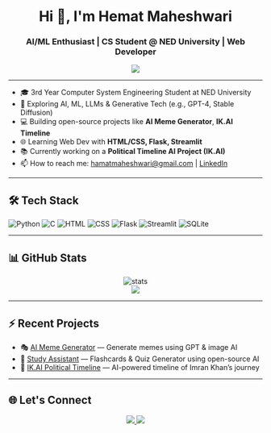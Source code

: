 <h1 align="center">Hi 👋, I'm Hemat Maheshwari</h1>
<h3 align="center">AI/ML Enthusiast | CS Student @ NED University | Web Developer</h3>

<p align="center">
  <img src="https://readme-typing-svg.herokuapp.com?color=F779A1&size=24&center=true&vCenter=true&lines=Passionate+about+AI+%26+ML;Building+cool+Web+Projects;Learning+every+single+day!" />
</p>

---

- 🎓 3rd Year Computer System Engineering Student at NED University  
- 🤖 Exploring AI, ML, LLMs & Generative Tech (e.g., GPT-4, Stable Diffusion)  
- 💻 Building open-source projects like **AI Meme Generator**, **IK.AI Timeline**  
- 🌐 Learning Web Dev with **HTML/CSS, Flask, Streamlit**  
- 📚 Currently working on a **Political Timeline AI Project (IK.AI)**  
- 📫 How to reach me: hamatmaheshwari@gmail.com | [LinkedIn](http://linkedin.com/in/hemat-maheshwari)

---

## 🛠️ Tech Stack

![Python](https://img.shields.io/badge/Python-3776AB?style=for-the-badge&logo=python&logoColor=white)
![C](https://img.shields.io/badge/C-00599C?style=for-the-badge&logo=c&logoColor=white)
![HTML](https://img.shields.io/badge/HTML5-E34F26?style=for-the-badge&logo=html5&logoColor=white)
![CSS](https://img.shields.io/badge/CSS3-1572B6?style=for-the-badge&logo=css3&logoColor=white)
![Flask](https://img.shields.io/badge/Flask-black?style=for-the-badge&logo=flask&logoColor=white)
![Streamlit](https://img.shields.io/badge/Streamlit-FF4B4B?style=for-the-badge&logo=streamlit&logoColor=white)
![SQLite](https://img.shields.io/badge/SQLite-07405E?style=for-the-badge&logo=sqlite&logoColor=white)

---

## 📊 GitHub Stats

<p align="center">
  <img src="https://github-readme-stats.vercel.app/api?username=your-github-username&show_icons=true&theme=tokyonight" alt="stats" />
  <br />
  <img src="https://github-readme-streak-stats.herokuapp.com?user=your-github-username&theme=tokyonight&hide_border=true" />
</p>

---

## ⚡ Recent Projects

- 🎭 [AI Meme Generator](https://github.com/your-github-username/ai-meme-generator) — Generate memes using GPT & image AI  
- 🧠 [Study Assistant](https://github.com/your-github-username/study-assistant) — Flashcards & Quiz Generator using open-source AI  
- 🧭 [IK.AI Political Timeline](https://github.com/your-github-username/IK.AI-timeline) — AI-powered timeline of Imran Khan’s journey

---

## 🌐 Let's Connect

<p align="center">
  <a href="[https://linkedin.com/in/your-link](http://linkedin.com/in/hemat-maheshwari)" target="_blank">
    <img src="https://img.shields.io/badge/LinkedIn-0A66C2?style=for-the-badge&logo=linkedin&logoColor=white"/>
  </a>
  <a href="hamatmaheshwari@gmail.com">
    <img src="https://img.shields.io/badge/Gmail-D14836?style=for-the-badge&logo=gmail&logoColor=white"/>
  </a>
</p>
